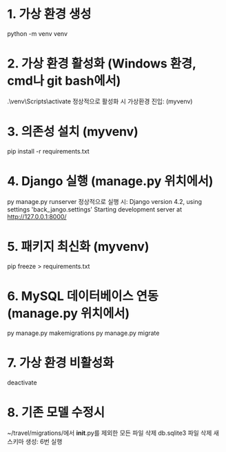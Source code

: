 # 1. 가상 환경 생성
python -m venv venv

# 2. 가상 환경 활성화 (Windows 환경, cmd나 git bash에서)
.\venv\Scripts\activate
정상적으로 활성화 시 가상환경 진입: (myvenv)

# 3. 의존성 설치 (myvenv)
pip install -r requirements.txt

# 4. Django 실행 (manage.py 위치에서)
py manage.py runserver
정상적으로 실행 시: Django version 4.2, using settings 'back_jango.settings'
Starting development server at http://127.0.0.1:8000/

# 5. 패키지 최신화 (myvenv)
pip freeze > requirements.txt

# 6. MySQL 데이터베이스 연동 (manage.py 위치에서)
py manage.py makemigrations
py manage.py migrate

# 7. 가상 환경 비활성화
deactivate

# 8. 기존 모델 수정시
~/travel/migrations/에서 __init__.py를 제외한 모든 파일 삭제
db.sqlite3 파일 삭제
새 스키마 생성: 6번 실행